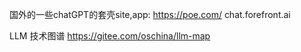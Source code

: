 

国外的一些chatGPT的套壳site,app:
https://poe.com/
chat.forefront.ai

LLM 技术图谱 https://gitee.com/oschina/llm-map
